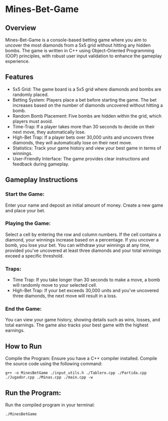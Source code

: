# Mines-Bet-Game
## Overview
Mines-Bet-Game is a console-based betting game where you aim to uncover the most diamonds from a 5x5 grid without hitting any hidden bombs. The game is written in C++ using Object-Oriented Programming (OOP) principles, with robust user input validation to enhance the gameplay experience.

## Features
* 5x5 Grid: The game board is a 5x5 grid where diamonds and bombs are randomly placed.
* Betting System: Players place a bet before starting the game. The bet increases based on the number of diamonds uncovered without hitting a bomb.
* Random Bomb Placement: Five bombs are hidden within the grid, which players must avoid.
* Time-Trap: If a player takes more than 30 seconds to decide on their next move, they automatically lose.
* High-Bet Trap: If a player bets over 30,000 units and uncovers three diamonds, they will automatically lose on their next move.
* Statistics: Track your game history and view your best game in terms of winnings.
* User-Friendly Interface: The game provides clear instructions and feedback during gameplay.

## Gameplay Instructions
### Start the Game:

Enter your name and deposit an initial amount of money.
Create a new game and place your bet.
### Playing the Game:

Select a cell by entering the row and column numbers.
If the cell contains a diamond, your winnings increase based on a percentage.
If you uncover a bomb, you lose your bet.
You can withdraw your winnings at any time, provided you've uncovered at least three diamonds and your total winnings exceed a specific threshold.
### Traps:

* Time Trap: If you take longer than 30 seconds to make a move, a bomb will randomly move to your selected cell.
* High-Bet Trap: If your bet exceeds 30,000 units and you've uncovered three diamonds, the next move will result in a loss.

### End the Game:

You can view your game history, showing details such as wins, losses, and total earnings.
The game also tracks your best game with the highest earnings.
## How to Run
Compile the Program:
Ensure you have a C++ compiler installed.
Compile the source code using the following command:

 ```
g++ -o MinesBetGame ./input_utils.h ./Tablero.cpp ./Partida.cpp ./Jugador.cpp ./Minas.cpp ./main.cpp -w
 ```

## Run the Program:

Run the compiled program in your terminal:

 ```
./MinesBetGame
 ```
